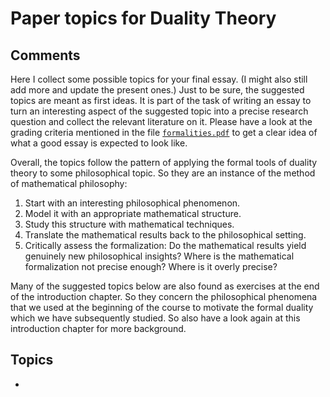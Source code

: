 # Paper topics for Duality Theory

## Comments

Here I collect some possible topics for your final essay. (I might also still add more and update the present ones.) Just to be sure, the suggested topics are meant as first ideas. It is part of the task of writing an essay to turn an interesting aspect of the suggested topic into a precise research question and collect the relevant literature on it. Please have a look at the grading criteria mentioned in the file [`formalities.pdf`](formalities.pdf) to get a clear idea of what a good essay is expected to look like. 

Overall, the topics follow the pattern of applying the formal tools of duality theory to some philosophical topic. So they are an instance of the method of mathematical philosophy: 
1. Start with an interesting philosophical phenomenon.
2. Model it with an appropriate mathematical structure.
3. Study this structure with mathematical techniques.
4. Translate the mathematical results back to the philosophical setting.
5. Critically assess the formalization: Do the mathematical results yield genuinely new philosophical insights? Where is the mathematical formalization not precise enough? Where is it overly precise?  

Many of the suggested topics below are also found as exercises at the end of the introduction chapter. So they concern the philosophical phenomena that we used at the beginning of the course to motivate the formal duality which we have subsequently studied. So also have a look again at this introduction chapter for more background.

## Topics

* 
